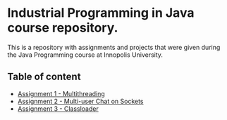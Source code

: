 # Industrial Programming in Java course repository.
This is a repository with assignments and projects that were given during the Java Programming course at Innopolis University.

## Table of content
* [Assignment 1 - Multithreading](https://github.com/ilya16/java-course/tree/master/src/hw1)
* [Assignment 2 - Multi-user Chat on Sockets](https://github.com/ilya16/java-course/tree/master/src/hw2)
* [Assignment 3 - Classloader](https://github.com/ilya16/java-course/tree/master/src/hw3)